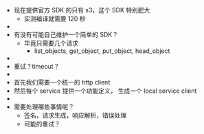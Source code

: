 - 现在提供官方 SDK 的只有 s3，这个 SDK 特别肥大
	- 实测编译就需要 120 秒
-
- 有没有可能自己维护一个简单的 SDK？
	- 毕竟只需要几个请求
		- list_objects, get_object, put_object, head_object
-
- 重试？timeout？
-
- 首先我们需要一个统一的 http client
- 然后每个 service 提供一个功能定义， 生成一个 local service client
-
- 需要处理哪些事情呢？
	- 签名，请求生成，响应解析，错误处理
	- 可能的重试？